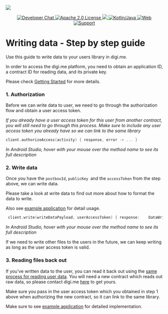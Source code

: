 ![](https://securedownloads.digi.me/partners/digime/SDKReadmeBanner.png)

<p align="center">
    <a href="https://developers.digi.me/slack/join">
        <img src="https://img.shields.io/badge/chat-slack-blueviolet.svg" alt="Developer Chat">
    </a>
    <a href="../../LICENSE">
        <img src="https://img.shields.io/badge/license-apache 2.0-blue.svg" alt="Apache 2.0 License">
    </a>
    <a href="#">
    	<img src="https://img.shields.io/badge/build-passing-brightgreen.svg">
    </a>
    <a href="https://kotlinlang.org">
        <img src="https://img.shields.io/badge/language-kotlin/java-ff69b4.svg" alt="Kotlin/Java">
    </a>
    <a href="https://developers.digi.me">
        <img src="https://img.shields.io/badge/web-digi.me-red.svg" alt="Web">
    </a>
    <a href="https://digime.freshdesk.com/support/home">
        <img src="https://img.shields.io/badge/support-freshdesk-721744.svg" alt="Support">
    </a>
</p>



# Writing data - Step by step guide

Use this guide to write data to your users library in digi.me.

In order to access the digi.me platform, you need to obtain an application ID, a contract ID for reading data, and its private key.

Please check [Getting Started](start.md) for more details. 

### 1. Authorization

Before we can write data to user, we need to go through the authorization flow and obtain a user access token.

*If you already have a user access token for this user from another contract, you will still need to go through this process. Make sure to include any user access token you already have so we can link to the same library*

```kotlin
client.authorizeAccess(activity) { response, error -> ... }
```

*In Android Studio, hover with your mouse over the method name to see its full description*

### 2. Write data

Once you have the `postboxId`, `publicKey `and the `accessToken` from the step above, we can write data.

Please take a look at write data to find out more about how to format the data to write.

Also see [example application](https://github.com/digime/digime-sdk-android/tree/master/examples/ongoingpostbox) for detail usage.

```kotlin
 client.write(writeDataPayload, userAccessToken) { response:	DataWriteResponse?, error ->	...	}
```

*In Android Studio, hover with your mouse over the method name to see its full description*

If we need to write other files to the users in the future, we can keep writing as long as the user access token is valid.

### 3. Reading files back out

If you've written data to the user, you can read it back out using the [same process for reading user data](read-data-overview.md). You will need a new contract which reads out raw data, so please contact digi.me [here](https://go.digi.me/developers/register) to get yours.

Make sure you pass in the user access token which you obtained in step 1 above when authorizing the new contract, so it can link to the same library.

Make sure to see [example application](https://github.com/digime/digime-sdk-android/tree/master/examples/ongoing) for detailed implementation. 